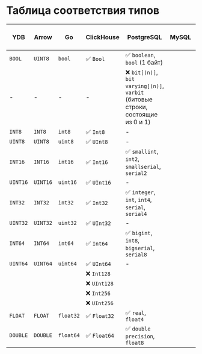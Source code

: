 # Таблица соответствия типов

| YDB | Arrow | Go | ClickHouse | PostgreSQL | MySQL | MS SQL Server |
| --- | ----- | -- | ---------- | ---------- | ----- | ------ |
| `BOOL` | `UINT8` | `bool` | :white_check_mark: `Bool` | :white_check_mark: `boolean`, `bool` (1 байт) | | |
| - | - | - | - | :x: `bit[(n)]`, `bit varying[(n)]`, `varbit` (битовые строки, состоящие из 0 и 1)| | |
| `INT8` | `INT8` | `int8` | :white_check_mark: `Int8` | - | | |
| `UINT8` | `UINT8` | `uint8` | :white_check_mark: `UInt8` | - | | |
| `INT16` | `INT16` | `int16` | :white_check_mark: `Int16` | :white_check_mark: `smallint`, `int2`, `smallserial`, `serial2` | | |
| `UINT16` | `UINT16` | `uint16` | :white_check_mark: `UInt16` | - | | |
| `INT32` | `INT32` | `int32` | :white_check_mark: `Int32` | :white_check_mark: `integer`, `int`, `int4`, `serial`, `serial4` | | |
| `UINT32` | `UINT32` | `uint32` | :white_check_mark: `UInt32` | - | | |
| `INT64` | `INT64` | `int64` | :white_check_mark: `Int64` | :white_check_mark: `bigint`, `int8`, `bigserial`, `serial8` | | |
| `UINT64` | `UINT64` | `uint64` | :white_check_mark: `UInt64` | - | | |
| | | | :x: `Int128` | | | |
| | | | :x: `UInt128` | | | |
| | | | :x: `Int256` | | | |
| | | | :x: `UInt256` | | | |
| `FLOAT` | `FLOAT` | `float32` | :white_check_mark: `Float32` | :white_check_mark: `real`, `float4` | | |
| `DOUBLE` | `DOUBLE` | `float64` | :white_check_mark: `Float64` | :white_check_mark: `double precision`, `float8` | | |
